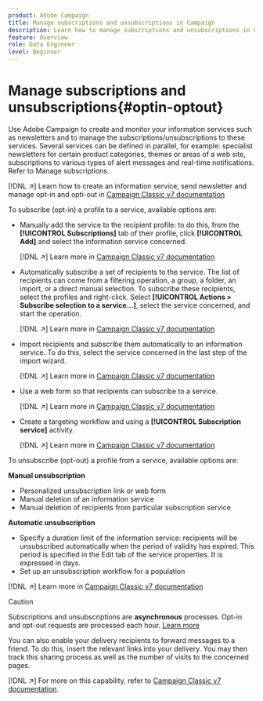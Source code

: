 ```yaml
---
product: Adobe Campaign
title: Manage subscriptions and unsubscriptions in Campaign
description: Learn how to manage subscriptions and unsubscriptions in Campaign v8
feature: Overview
role: Data Engineer
level: Beginner
---
```

# Manage subscriptions and unsubscriptions{#optin-optout}

Use Adobe Campaign to create and monitor your information services such as newsletters and to manage the subscriptions/unsubscriptions to these services. Several services can be defined in parallel, for example: specialist newsletters for certain product categories, themes or areas of a web site, subscriptions to various types of alert messages and real-time notifications. Refer to Manage subscriptions.

[!DNL :arrow_upper_right:] Learn how to create an information service, send newsletter and manage opt-in and opti-out in [Campaign Classic v7 documentation](https://experienceleague.adobe.com/docs/campaign-classic/using/sending-messages/subscriptions-and-referrals/managing-subscriptions.html)

To subscribe (opt-in) a profile to a service, available options are:

* Manually add the service to the recipient profile: to do this, from the **[!UICONTROL Subscriptions]** tab of their profile, click **[!UICONTROL Add]** and select the information service concerned. 
    
   [!DNL :arrow_upper_right:] Learn more in [Campaign Classic v7 documentation](https://experienceleague.adobe.com/docs/campaign-classic/using/getting-started/profile-management/editing-a-profile.html?lang=en#deliveries-tab)
    
* Automatically subscribe a set of recipients to the service. The list of recipients can come from a filtering operation, a group, a folder, an import, or a direct manual selection. To subscribe these recipients, select the profiles and right-click. Select **[!UICONTROL Actions > Subscribe selection to a service...]**, select the service concerned, and start the operation.

   [!DNL :arrow_upper_right:] Learn more in [Campaign Classic v7 documentation](https://experienceleague.adobe.com/docs/campaign-classic/using/getting-started/profile-management/editing-a-profile.html?lang=en#deliveries-tab)


* Import recipients and subscribe them automatically to an information service. To do this, select the service concerned in the last step of the import wizard. 

   [!DNL :arrow_upper_right:] Learn more in [Campaign Classic v7 documentation](https://experienceleague.adobe.com/docs/campaign-classic/using/getting-started/importing-and-exporting-data/generic-imports-exports/executing-import-jobs.html?lang=en#step-5---additional-step-when-importing-recipients)

* Use a web form so that recipients can subscribe to a service. 

   [!DNL :arrow_upper_right:] Learn more in [Campaign Classic v7 documentation](https://experienceleague.adobe.com/docs/campaign-classic/using/designing-content/web-forms/use-cases--web-forms.html?lang=en#create-a-subscription--form-with-double-opt-in)


* Create a targeting workflow and using a **[!UICONTROL Subscription service]** activity. 

   [!DNL :arrow_upper_right:] Learn more in [Campaign Classic v7 documentation](https://experienceleague.adobe.com/docs/campaign-classic/using/automating-with-workflows/targeting-activities/subscription-services.html?lang=en#example--subscribe-a-list-of-recipients-to-a-newsletter)
    

To unsubscribe (opt-out) a profile from a service, available options are:

**Manual unsubscription**

* Personalized unsubscription link or web form
* Manual deletion of an information service
* Manual deletion of recipients from particular subscription service

**Automatic unsubscription**

* Specify a duration limit of the information service: recipients will be unsubscribed automatically when the period of validity has expired. This period is specified in the Edit tab of the service properties. It is expressed in days.
* Set up an unsubscription workflow for a population

[!DNL :arrow_upper_right:] Learn more in [Campaign Classic v7 documentation](https://experienceleague.adobe.com/docs/campaign-classic/using/sending-messages/subscriptions-and-referrals/managing-subscriptions.html?lang=en#unsubscribing-a-recipient-from-a-service)


>[!CAUTION]
>
>Subscriptions and unsubscriptions are **asynchronous** processes. Opt-in and opt-out requests are processed each hour. [Learn more](../dev/new-apis.md#sub-apis)

You can also enable your delivery recipients to forward messages to a friend. To do this, insert the relevant links into your delivery. You may then track this sharing process as well as the number of visits to the concerned pages. 

[!DNL :arrow_upper_right:] For more on this capability, refer to [Campaign Classic v7 documentation](https://experienceleague.adobe.com/docs/campaign-classic/using/sending-messages/subscriptions-and-referrals/viral-and-social-marketing.html?lang=en#viral-marketing--forward-to-a-friend).